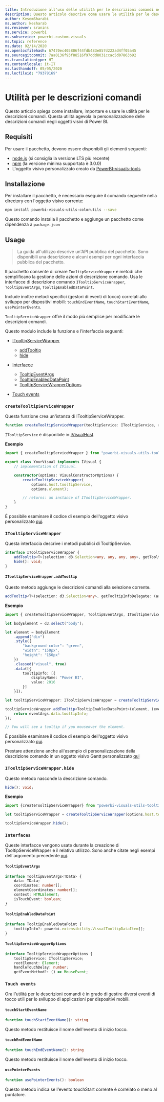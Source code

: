 ```yaml
---
title: Introduzione all'uso delle utilità per le descrizioni comandi negli oggetti visivi di Power BI
description: Questo articolo descrive come usare le utilità per le descrizioni comandi per semplificare la personalizzazione delle descrizioni comandi per gli oggetti visivi di Power BI
author: KesemSharabi
ms.author: kesharab
ms.reviewer: sranins
ms.service: powerbi
ms.subservice: powerbi-custom-visuals
ms.topic: reference
ms.date: 02/14/2020
ms.openlocfilehash: 67470ec405806f44fdb483e857d222ad4ff05a45
ms.sourcegitcommit: 7aa0136f93f88516f97ddd8031ccac5d07863b92
ms.translationtype: HT
ms.contentlocale: it-IT
ms.lasthandoff: 05/05/2020
ms.locfileid: "79379169"
---
```

# <a name="tooltip-utils"></a>Utilità per le descrizioni comandi
Questo articolo spiega come installare, importare e usare le utilità per le descrizioni comandi. Questa utilità agevola la personalizzazione delle descrizioni comandi negli oggetti visivi di Power BI.

## <a name="requirements"></a>Requisiti
Per usare il pacchetto, devono essere disponibili gli elementi seguenti:
* [node.js](https://nodejs.org) (si consiglia la versione LTS più recente)
* [npm](https://www.npmjs.com/) (la versione minima supportata è 3.0.0)
* L'oggetto visivo personalizzato creato da [PowerBI-visuals-tools](https://www.npmjs.com/package/powerbi-visuals-tools)

## <a name="installation"></a>Installazione

Per installare il pacchetto, è necessario eseguire il comando seguente nella directory con l'oggetto visivo corrente:

```bash
npm install powerbi-visuals-utils-colorutils --save
```
Questo comando installa il pacchetto e aggiunge un pacchetto come dipendenza a ```package.json```

## <a name="usage"></a>Usage

> La guida all'utilizzo descrive un'API pubblica del pacchetto. Sono disponibili una descrizione e alcuni esempi per ogni interfaccia pubblica del pacchetto.

Il pacchetto consente di creare `TooltipServiceWrapper` e metodi che semplificano la gestione delle azioni di descrizione comando. Usa le interfacce di descrizione comando `ITooltipServiceWrapper`, `TooltipEventArgs`, `TooltipEnabledDataPoint`. 

Include inoltre metodi specifici (gestori di eventi di tocco) correlati allo sviluppo per dispositivi mobili: `touchEndEventName`, `touchStartEventName`, `usePointerEvents`.

`TooltipServiceWrapper` offre il modo più semplice per modificare le descrizioni comandi.

Questo modulo include la funzione e l'interfaccia seguenti:
* [ITooltipServiceWrapper](#itooltipservicewrapper)
  * [addTooltip](#itooltipservicewrapperaddtooltip)
  * [hide](#itooltipservicewrapperhide)

* [Interfacce](#interfaces)
  * [TooltipEventArgs](#tooltipeventargs)
  * [TooltipEnabledDataPoint](#tooltipenableddatapoint)
  * [TooltipServiceWrapperOptions](#tooltipservicewrapperoptions)
* [Touch events](#touch-events)

### `createTooltipServiceWrapper`
Questa funzione crea un'istanza di ITooltipServiceWrapper.

```typescript
function createTooltipServiceWrapper(tooltipService: ITooltipService, rootElement: Element, handleTouchDelay?: number,  getEventMethod?: () => MouseEvent): ITooltipServiceWrapper;
```

```ITooltipService``` è disponibile in [IVisualHost](https://github.com/microsoft/PowerBI-visuals-tools/blob/master/templates/visuals/.api/v2.6.0/PowerBI-visuals.d.ts#L1335).

**Esempio**

```typescript
import { createTooltipServiceWrapper } from "powerbi-visuals-utils-tooltiputils";

export class YourVisual implements IVisual {
    // implementation of IVisual.

    constructor(options: VisualConstructorOptions) {
        createTooltipServiceWrapper(
            options.host.tooltipService,
            options.element);

        // returns: an instance of ITooltipServiceWrapper.
    }
}
```

È possibile esaminare il codice di esempio dell'oggetto visivo personalizzato [qui](https://github.com/microsoft/powerbi-visuals-gantt/blob/master/src/gantt.ts#L391).

### `ITooltipServiceWrapper`
Questa interfaccia descrive i metodi pubblici di TooltipService.

```typescript
interface ITooltipServiceWrapper {
    addTooltip<T>(selection: d3.Selection<any, any, any, any>, getTooltipInfoDelegate: (args: TooltipEventArgs<T>) => powerbi.extensibility.VisualTooltipDataItem[], getDataPointIdentity?: (args: TooltipEventArgs<T>) => powerbi.visuals.ISelectionId, reloadTooltipDataOnMouseMove?: boolean): void;
    hide(): void;
}
```

#### `ITooltipServiceWrapper.addTooltip`

Questo metodo aggiunge le descrizioni comandi alla selezione corrente.

```typescript
addTooltip<T>(selection: d3.Selection<any>, getTooltipInfoDelegate: (args: TooltipEventArgs<T>) => VisualTooltipDataItem[], getDataPointIdentity?: (args: TooltipEventArgs<T>) => ISelectionId, reloadTooltipDataOnMouseMove?: boolean): void;
```

**Esempio**

```typescript
import { createTooltipServiceWrapper, TooltipEventArgs, ITooltipServiceWrapper, TooltipEnabledDataPoint } from "powerbi-visuals-utils-tooltiputils";

let bodyElement = d3.select("body");

let element = bodyElement
    .append("div")
    .style({
        "background-color": "green",
        "width": "150px",
        "height": "150px"
    })
    .classed("visual", true)
    .data([{
        tooltipInfo: [{
            displayName: "Power BI",
            value: 2016
        }]
    }]);

let tooltipServiceWrapper: ITooltipServiceWrapper = createTooltipServiceWrapper(tooltipService, bodyElement.get(0)); // tooltipService is from the IVisualHost.

tooltipServiceWrapper.addTooltip<TooltipEnabledDataPoint>(element, (eventArgs: TooltipEventArgs<TooltipEnabledDataPoint>) => {
    return eventArgs.data.tooltipInfo;
});

// You will see a tooltip if you mouseover the element.
```

È possibile esaminare il codice di esempio dell'oggetto visivo personalizzato [qui](https://github.com/microsoft/powerbi-visuals-gantt/blob/master/src/gantt.ts#L2931).

Prestare attenzione anche all'esempio di personalizzazione della descrizione comando in un oggetto visivo Gantt personalizzato [qui](https://github.com/microsoft/powerbi-visuals-gantt/blob/master/src/gantt.ts#L573-L648)

### `ITooltipServiceWrapper.hide`

Questo metodo nasconde la descrizione comando.

```typescript
hide(): void;
```

**Esempio**

```typescript
import {createTooltipServiceWrapper} from "powerbi-visuals-utils-tooltiputils";

let tooltipServiceWrapper = createTooltipServiceWrapper(options.host.tooltipService, options.element); // options are from the VisualConstructorOptions.

tooltipServiceWrapper.hide();
```
### `Interfaces`
Queste interfacce vengono usate durante la creazione di TooltipServiceWrapper e il relativo utilizzo. Sono anche citate negli esempi dell'argomento precedente [qui](#itooltipservicewrapperaddtooltip).

#### `TooltipEventArgs`
```typescript
interface TooltipEventArgs<TData> {
    data: TData;
    coordinates: number[];
    elementCoordinates: number[];
    context: HTMLElement;
    isTouchEvent: boolean;
}
```

#### `TooltipEnabledDataPoint`
```typescript
interface TooltipEnabledDataPoint {
    tooltipInfo?: powerbi.extensibility.VisualTooltipDataItem[];
}
```

#### `TooltipServiceWrapperOptions`
```typescript
interface TooltipServiceWrapperOptions {
    tooltipService: ITooltipService;
    rootElement: Element;
    handleTouchDelay: number;
    getEventMethod?: () => MouseEvent;
```

### `Touch events`

Ora l'utilità per le descrizioni comandi è in grado di gestire diversi eventi di tocco utili per lo sviluppo di applicazioni per dispositivi mobili.

#### `touchStartEventName`
```typescript
function touchStartEventName(): string
```
Questo metodo restituisce il nome dell'evento di inizio tocco.

#### `touchEndEventName`
```typescript
function touchEndEventName(): string
```
Questo metodo restituisce il nome dell'evento di inizio tocco.

#### `usePointerEvents`
```typescript
function usePointerEvents(): boolean
```
Questo metodo indica se l'evento touchStart corrente è correlato o meno al puntatore.
